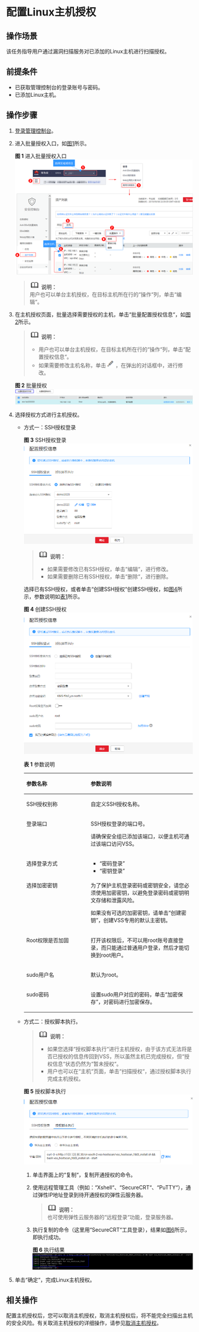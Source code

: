 # 配置Linux主机授权<a name="vss_01_0072"></a>

## 操作场景<a name="section12982110131912"></a>

该任务指导用户通过漏洞扫描服务对已添加的Linux主机进行扫描授权。

## 前提条件<a name="section1476173172214"></a>

-   已获取管理控制台的登录账号与密码。
-   已添加Linux主机。

## 操作步骤<a name="section038111403433"></a>

1.  [登录管理控制台](https://console.huaweicloud.com/)。
2.  进入批量授权入口，如[图1](#fig1441123313521)所示。

    **图 1**  进入批量授权入口<a name="fig1441123313521"></a>  
    ![](figures/进入批量授权入口.png "进入批量授权入口")

    >![](public_sys-resources/icon-note.gif) **说明：**   
    >用户也可以单台主机授权，在目标主机所在行的“操作“列，单击“编辑“。  

3.  在主机授权页面，批量选择需要授权的主机，单击“批量配置授权信息“，如[图2](#fig37091438195719)所示。

    >![](public_sys-resources/icon-note.gif) **说明：**   
    >-   用户也可以单台主机授权，在目标主机所在行的“操作“列，单击“配置授权信息“。  
    >-   如果需要修改主机名称，单击![](figures/icon-edit.png)，在弹出的对话框中，进行修改。  

    **图 2**  批量授权<a name="fig37091438195719"></a>  
    ![](figures/批量授权.png "批量授权")

4.  选择授权方式进行主机授权。
    -   方式一：SSH授权登录

        **图 3**  SSH授权登录<a name="fig24694146195"></a>  
        ![](figures/SSH授权登录.png "SSH授权登录")

        >![](public_sys-resources/icon-note.gif) **说明：**   
        >-   如果需要修改已有SSH授权，单击“编辑“，进行修改。  
        >-   如果需要删除已有SSH授权，单击“删除“，进行删除。  

        选择已有SSH授权，或者单击“创建SSH授权“创建SSH授权，如[图4](#fig19477214111918)所示，参数说明如[表1](#table1448281421911)所示。

        **图 4**  创建SSH授权<a name="fig19477214111918"></a>  
        ![](figures/创建SSH授权.png "创建SSH授权")

        **表 1**  参数说明

        <a name="table1448281421911"></a>
        <table><thead align="left"><tr id="row6478214131913"><th class="cellrowborder" valign="top" width="38.07%" id="mcps1.2.3.1.1"><p id="p184781147195"><a name="p184781147195"></a><a name="p184781147195"></a>参数名称</p>
        </th>
        <th class="cellrowborder" valign="top" width="61.92999999999999%" id="mcps1.2.3.1.2"><p id="p147851411916"><a name="p147851411916"></a><a name="p147851411916"></a>参数说明</p>
        </th>
        </tr>
        </thead>
        <tbody><tr id="row14793148194"><td class="cellrowborder" valign="top" width="38.07%" headers="mcps1.2.3.1.1 "><p id="p34791614161911"><a name="p34791614161911"></a><a name="p34791614161911"></a>SSH授权别称</p>
        </td>
        <td class="cellrowborder" valign="top" width="61.92999999999999%" headers="mcps1.2.3.1.2 "><p id="p1747971441910"><a name="p1747971441910"></a><a name="p1747971441910"></a>自定义SSH授权名称。</p>
        </td>
        </tr>
        <tr id="row44799142191"><td class="cellrowborder" valign="top" width="38.07%" headers="mcps1.2.3.1.1 "><p id="p13479111431913"><a name="p13479111431913"></a><a name="p13479111431913"></a>登录端口</p>
        </td>
        <td class="cellrowborder" valign="top" width="61.92999999999999%" headers="mcps1.2.3.1.2 "><p id="p14878244164012"><a name="p14878244164012"></a><a name="p14878244164012"></a>SSH授权登录的端口号。</p>
        <p id="p147971413192"><a name="p147971413192"></a><a name="p147971413192"></a>请确保安全组已添加该端口，以便主机可通过该端口访问VSS。</p>
        </td>
        </tr>
        <tr id="row144819141191"><td class="cellrowborder" valign="top" width="38.07%" headers="mcps1.2.3.1.1 "><p id="p347911413194"><a name="p347911413194"></a><a name="p347911413194"></a>选择登录方式</p>
        </td>
        <td class="cellrowborder" valign="top" width="61.92999999999999%" headers="mcps1.2.3.1.2 "><a name="ul6480181481912"></a><a name="ul6480181481912"></a><ul id="ul6480181481912"><li><span class="parmvalue" id="parmvalue54801414191913"><a name="parmvalue54801414191913"></a><a name="parmvalue54801414191913"></a>“密码登录”</span></li><li><span class="parmvalue" id="parmvalue1548001451911"><a name="parmvalue1548001451911"></a><a name="parmvalue1548001451911"></a>“密钥登录”</span></li></ul>
        </td>
        </tr>
        <tr id="row174811414131910"><td class="cellrowborder" valign="top" width="38.07%" headers="mcps1.2.3.1.1 "><p id="p1248191401910"><a name="p1248191401910"></a><a name="p1248191401910"></a>选择加密密钥</p>
        </td>
        <td class="cellrowborder" valign="top" width="61.92999999999999%" headers="mcps1.2.3.1.2 "><p id="p6310449102613"><a name="p6310449102613"></a><a name="p6310449102613"></a>为了保护主机登录密码或密钥安全，请您必须使用加密密钥，以避免登录密码或密钥明文存储和泄露风险。</p>
        <p id="p0481214191913"><a name="p0481214191913"></a><a name="p0481214191913"></a>如果没有可选的加密密钥，请单击<span class="parmvalue" id="parmvalue4481414131918"><a name="parmvalue4481414131918"></a><a name="parmvalue4481414131918"></a>“创建密钥”</span>，创建VSS专用的默认主密钥。</p>
        </td>
        </tr>
        <tr id="row1548161491918"><td class="cellrowborder" valign="top" width="38.07%" headers="mcps1.2.3.1.1 "><p id="p34811214141919"><a name="p34811214141919"></a><a name="p34811214141919"></a>Root权限是否加固</p>
        </td>
        <td class="cellrowborder" valign="top" width="61.92999999999999%" headers="mcps1.2.3.1.2 "><p id="p114811514141910"><a name="p114811514141910"></a><a name="p114811514141910"></a>打开该权限后，不可以用root账号直接登录，而只能通过普通用户登录，然后才能切换到root用户。</p>
        </td>
        </tr>
        <tr id="row9481214121910"><td class="cellrowborder" valign="top" width="38.07%" headers="mcps1.2.3.1.1 "><p id="p148117142197"><a name="p148117142197"></a><a name="p148117142197"></a>sudo用户名</p>
        </td>
        <td class="cellrowborder" valign="top" width="61.92999999999999%" headers="mcps1.2.3.1.2 "><p id="p0481191441916"><a name="p0481191441916"></a><a name="p0481191441916"></a>默认为root。</p>
        </td>
        </tr>
        <tr id="row148281481916"><td class="cellrowborder" valign="top" width="38.07%" headers="mcps1.2.3.1.1 "><p id="p174824143190"><a name="p174824143190"></a><a name="p174824143190"></a>sudo密码</p>
        </td>
        <td class="cellrowborder" valign="top" width="61.92999999999999%" headers="mcps1.2.3.1.2 "><p id="p1148261416194"><a name="p1148261416194"></a><a name="p1148261416194"></a>设置sudo用户对应的密码，单击<span class="uicontrol" id="uicontrol048281411190"><a name="uicontrol048281411190"></a><a name="uicontrol048281411190"></a>“加密保存”</span>，对密码进行加密保存。</p>
        </td>
        </tr>
        </tbody>
        </table>

    -   方式二：授权脚本执行。

        >![](public_sys-resources/icon-note.gif) **说明：**   
        >-   如果您选择“授权脚本执行“进行主机授权，由于该方式无法将是否已授权的信息传回到VSS，所以虽然主机已完成授权，但“授权信息“状态仍然为“暂未授权“。  
        >-   用户也可以在“主机“页面，单击“扫描授权“，通过授权脚本执行完成主机授权。  

        **图 5**  授权脚本执行<a name="fig17484131491910"></a>  
        ![](figures/授权脚本执行.png "授权脚本执行")

        1.  单击界面上的“复制“，复制开通授权的命令。
        2.  使用远程管理工具（例如：“Xshell“、“SecureCRT“、“PuTTY“），通过弹性IP地址登录到待开通授权的弹性云服务器。

            >![](public_sys-resources/icon-note.gif) **说明：**   
            >也可使用弹性云服务器的“远程登录“功能，登录服务器。  

        3.  执行复制的命令（这里用“SecureCRT“工具登录），结果如[图6](#fig13487814121911)所示，即执行成功。

            **图 6**  执行结果<a name="fig13487814121911"></a>  
            ![](figures/执行结果.png "执行结果")


5.  单击“确定“，完成Linux主机授权。

## 相关操作<a name="section18590144455814"></a>

配置主机授权后，您可以取消主机授权，取消主机授权后，将不能完全扫描出主机的安全风险。有关取消主机授权的详细操作，请参见[取消主机授权](取消主机授权.md)。

